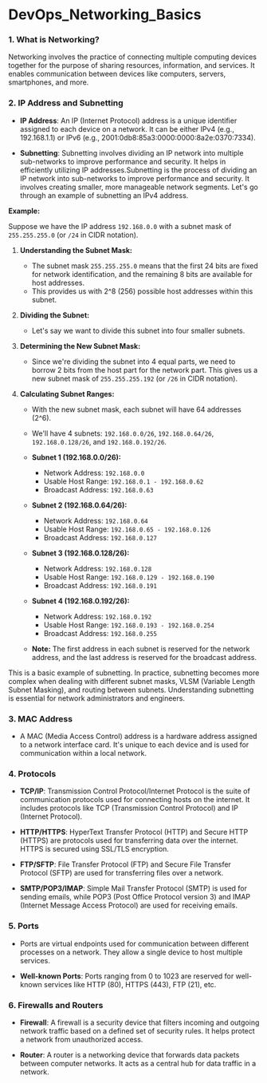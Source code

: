 # DevOps_Networking_Basics

### 1. **What is Networking?**

Networking involves the practice of connecting multiple computing devices together for the purpose of sharing resources, information, and services. It enables communication between devices like computers, servers, smartphones, and more.

### 2. **IP Address and Subnetting**

- **IP Address**: An IP (Internet Protocol) address is a unique identifier assigned to each device on a network. It can be either IPv4 (e.g., 192.168.1.1) or IPv6 (e.g., 2001:0db8:85a3:0000:0000:8a2e:0370:7334).

- **Subnetting**: Subnetting involves dividing an IP network into multiple sub-networks to improve performance and security. It helps in efficiently utilizing IP addresses.Subnetting is the process of dividing an IP network into sub-networks to improve performance and security. It involves creating smaller, more manageable network segments. Let's go through an example of subnetting an IPv4 address.

**Example:**

Suppose we have the IP address `192.168.0.0` with a subnet mask of `255.255.255.0` (or `/24` in CIDR notation).

1. **Understanding the Subnet Mask:**
   - The subnet mask `255.255.255.0` means that the first 24 bits are fixed for network identification, and the remaining 8 bits are available for host addresses.
   - This provides us with 2^8 (256) possible host addresses within this subnet.

2. **Dividing the Subnet:**
   - Let's say we want to divide this subnet into four smaller subnets.

3. **Determining the New Subnet Mask:**
   - Since we're dividing the subnet into 4 equal parts, we need to borrow 2 bits from the host part for the network part. This gives us a new subnet mask of `255.255.255.192` (or `/26` in CIDR notation).

4. **Calculating Subnet Ranges:**
   - With the new subnet mask, each subnet will have 64 addresses (2^6).
   - We'll have 4 subnets: `192.168.0.0/26`, `192.168.0.64/26`, `192.168.0.128/26`, and `192.168.0.192/26`.

   - **Subnet 1 (192.168.0.0/26):**
     - Network Address: `192.168.0.0`
     - Usable Host Range: `192.168.0.1 - 192.168.0.62`
     - Broadcast Address: `192.168.0.63`

   - **Subnet 2 (192.168.0.64/26):**
     - Network Address: `192.168.0.64`
     - Usable Host Range: `192.168.0.65 - 192.168.0.126`
     - Broadcast Address: `192.168.0.127`

   - **Subnet 3 (192.168.0.128/26):**
     - Network Address: `192.168.0.128`
     - Usable Host Range: `192.168.0.129 - 192.168.0.190`
     - Broadcast Address: `192.168.0.191`

   - **Subnet 4 (192.168.0.192/26):**
     - Network Address: `192.168.0.192`
     - Usable Host Range: `192.168.0.193 - 192.168.0.254`
     - Broadcast Address: `192.168.0.255`

   - **Note:** The first address in each subnet is reserved for the network address, and the last address is reserved for the broadcast address.

This is a basic example of subnetting. In practice, subnetting becomes more complex when dealing with different subnet masks, VLSM (Variable Length Subnet Masking), and routing between subnets. Understanding subnetting is essential for network administrators and engineers.

### 3. **MAC Address**

- A MAC (Media Access Control) address is a hardware address assigned to a network interface card. It's unique to each device and is used for communication within a local network.

### 4. **Protocols**

- **TCP/IP**: Transmission Control Protocol/Internet Protocol is the suite of communication protocols used for connecting hosts on the internet. It includes protocols like TCP (Transmission Control Protocol) and IP (Internet Protocol).

- **HTTP/HTTPS**: HyperText Transfer Protocol (HTTP) and Secure HTTP (HTTPS) are protocols used for transferring data over the internet. HTTPS is secured using SSL/TLS encryption.

- **FTP/SFTP**: File Transfer Protocol (FTP) and Secure File Transfer Protocol (SFTP) are used for transferring files over a network.

- **SMTP/POP3/IMAP**: Simple Mail Transfer Protocol (SMTP) is used for sending emails, while POP3 (Post Office Protocol version 3) and IMAP (Internet Message Access Protocol) are used for receiving emails.

### 5. **Ports**

- Ports are virtual endpoints used for communication between different processes on a network. They allow a single device to host multiple services.

- **Well-known Ports**: Ports ranging from 0 to 1023 are reserved for well-known services like HTTP (80), HTTPS (443), FTP (21), etc.

### 6. **Firewalls and Routers**

- **Firewall**: A firewall is a security device that filters incoming and outgoing network traffic based on a defined set of security rules. It helps protect a network from unauthorized access.

- **Router**: A router is a networking device that forwards data packets between computer networks. It acts as a central hub for data traffic in a network.

